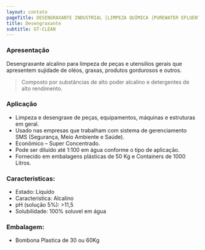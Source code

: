 ```yaml
---
layout: contato
pageTitle: DESENGRAXANTE INDUSTRIAL |LIMPEZA QUÍMICA |PUREWATER EFLUENTES
title: Desengraxante
subtitle: GT-CLEAN
---
```


### **Apresentação**

Desengraxante alcalino para limpeza de peças e utensilios gerais que apresentem sujidade de oléos, graxas, produtos gordurosos e outros.

> Composto por substâncias de alto poder alcalino e detergentes de alto rendimento.

### Aplicação

- Limpeza e desengraxe de peças, equipamentos, máquinas e estruturas em geral.
- Usado nas empresas que trabalham com sistema de gerenciamento SMS (Segurança, Meio Ambiente e Saúde).
- Econômico – Super Concentrado.
- Pode ser diluído até 1:100 em água conforme o tipo de aplicação.
- Fornecido em embalagens plásticas de 50 Kg e Containers de 1000 Litros.

### Caracteristicas:

- Estado: Liquído
- Caracteristica: Alcalino
- pH (solução 5%): >11,5
- Solubilidade: 100% soluvel em água

### Embalagem:

- Bombona Plastica de 30 ou 60Kg

